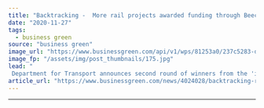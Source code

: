 ```yaml
---
title: "Backtracking -  More rail projects awarded funding through Beeching cuts reversal programme"
date: "2020-11-27"
tags: 
  - business green
source: "business green"
image_url: "https://www.businessgreen.com/api/v1/wps/81253a0/237c5283-d23d-46ec-8d33-7ef3b56e546a/3/s300-restoring-rail-links-185x114.jpg"
image_fp: "/assets/img/post_thumbnails/175.jpg"
lead: "
 Department for Transport announces second round of winners from the 'ideas fund' for its Restoring Your Railway Fund, geared at resuscitating mothballed railway lines and stations ..."
article_url: "https://www.businessgreen.com/news/4024028/backtracking-rail-projects-awarded-funding-beeching-cuts-reversal-programme"
---
```


---
